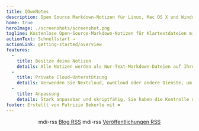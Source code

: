 ```yaml
---
title: QOwnNotes
description: Open Source Markdown-Notizen für Linux, Mac OS X und Windows, die mit Nextcloud Notes zusammenarbeiten
home: true
heroImage: ./screenshots/screenshot.png
tagline: Kostenlose Open-Source-Markdown-Notizen für Klartextdateien mit Nextcloud / ownCloud-Integration
actionText: Schnellstart →
actionLink: getting-started/overview
features:
  - 
    title: Besitze deine Notizen
    details: Alle Notizen werden als Nur-Text-Markdown-Dateien auf Ihrem Computer gespeichert, ohne "Vendor Lock-In".
  - 
    title: Private Cloud-Unterstützung
    details: Verwenden Sie Nextcloud, ownCloud oder andere Dienste, um online mit Ihren Notizen zu arbeiten oder sie geräteübergreifend zu synchronisieren
  - 
    title: Anpassung
    details: Stark anpassbar und skriptfähig, Sie haben die Kontrolle darüber, wie Sie mit Ihren Notizen arbeiten möchten
footer: Erstellt von Patrizio Bekerle mit ❤️
---
```


<div class="rss-block">
    <v-chip outlined><v-icon left>mdi-rss</v-icon> <a href="https://feeds.feedburner.com/QOwnNotesBlog">Blog RSS</a></v-chip>
    <v-chip outlined><v-icon left>mdi-rss</v-icon> <a href="https://feeds.feedburner.com/QOwnNotesReleases">Veröffentlichungen RSS</a></v-chip>
</div>

<Poll />

<style>
    .rss-block { text-align: center; margin-bottom: 20px; }
</style>
